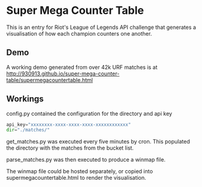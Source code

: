 # Super Mega Counter Table

This is an entry for Riot's League of Legends API challenge that generates a visualisation of how each champion counters one another.

## Demo

A working demo generated from over 42k URF matches is at http://930913.github.io/super-mega-counter-table/supermegacountertable.html

## Workings

config.py contained the configuration for the directory and api key
```python
api_key="xxxxxxxx-xxxx-xxxx-xxxx-xxxxxxxxxxxx"
dir="./matches/"
```

get_matches.py was executed every five minutes by cron. This populated the directory with the matches from the bucket list.

parse_matches.py was then executed to produce a winmap file.

The winmap file could be hosted separately, or copied into supermegacountertable.html to render the visualisation.

